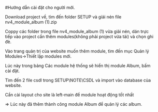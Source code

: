 #Hướng dẫn cài đặt cho người mới.


Download project về, tìm đến folder SETUP và giải nén file nv4_module_album (1).zip

Coppy các folder trong file nv4_module_album (1) vừa giải nén, dán trực tiếp vào project cần thêm modules(không phải project vừa tải) và chọn ghi đè.

Vào trang quản trị của website muốn thêm module, tìm đến mục Quản lý Modules->Thiết lập modules mới.

Lúc này trong bảng Các module hệ thống sẽ hiển thị module Album, bấm cài đặt.

Tìm đến 2 file csdl trong SETUP\NOTE\CSDL và import vào database của website.

Cần cài layout cho site là left-main để module hoạt động tốt nhất

=> Lúc này đã thêm thành công module Album để quản lý các album.

